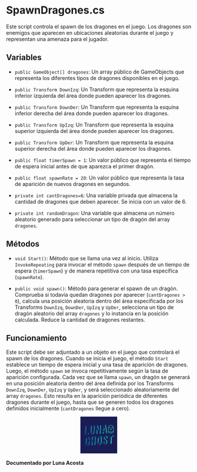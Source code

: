 # SpawnDragones.cs

Este script controla el spawn de los dragones en el juego. Los dragones son enemigos que aparecen en ubicaciones aleatorias durante el juego y representan una amenaza para el jugador.

## Variables

- `public GameObject[] dragones`: Un array público de GameObjects que representa los diferentes tipos de dragones disponibles en el juego.

- `public Transform DownIzq`: Un Transform que representa la esquina inferior izquierda del área donde pueden aparecer los dragones.

- `public Transform DownDer`: Un Transform que representa la esquina inferior derecha del área donde pueden aparecer los dragones.

- `public Transform UpIzq`: Un Transform que representa la esquina superior izquierda del área donde pueden aparecer los dragones.

- `public Transform UpDer`: Un Transform que representa la esquina superior derecha del área donde pueden aparecer los dragones.

- `public float timerSpawn = 1`: Un valor público que representa el tiempo de espera inicial antes de que aparezca el primer dragón.

- `public float spawnRate = 20`: Un valor público que representa la tasa de aparición de nuevos dragones en segundos.

- `private int cantDragones=6`: Una variable privada que almacena la cantidad de dragones que deben aparecer. Se inicia con un valor de 6.

- `private int randomDragon`: Una variable que almacena un número aleatorio generado para seleccionar un tipo de dragón del array `dragones`.

## Métodos

- `void Start()`: Método que se llama una vez al inicio. Utiliza `InvokeRepeating` para invocar el método `spawn` después de un tiempo de espera (`timerSpawn`) y de manera repetitiva con una tasa específica (`spawnRate`).

- `public void spawn()`: Método para generar el spawn de un dragón. Comprueba si todavía quedan dragones por aparecer (`cantDragones > 0`), calcula una posición aleatoria dentro del área especificada por los Transforms `DownIzq`, `DownDer`, `UpIzq` y `UpDer`, selecciona un tipo de dragón aleatorio del array `dragones` y lo instancia en la posición calculada. Reduce la cantidad de dragones restantes.

## Funcionamiento

Este script debe ser adjuntado a un objeto en el juego que controlará el spawn de los dragones. Cuando se inicia el juego, el método `Start` establece un tiempo de espera inicial y una tasa de aparición de dragones. Luego, el método `spawn` se invoca repetitivamente según la tasa de aparición configurada. Cada vez que se llama `spawn`, un dragón se generará en una posición aleatoria dentro del área definida por los Transforms `DownIzq`, `DownDer`, `UpIzq` y `UpDer`, y será seleccionado aleatoriamente del array `dragones`. Esto resulta en la aparición periódica de diferentes dragones durante el juego, hasta que se generen todos los dragones definidos inicialmente (`cantDragones` llegue a cero).











<p align="center">
  <img src="/Imagenes/Logo_LunaGhost.png" alt="LunaGhost" width="100" height="100">
  
  **Documentado por Luna Acosta**
</p>